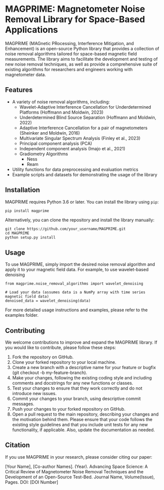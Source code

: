 # MAGPRIME: Magnetometer Noise Removal Library for Space-Based Applications

MAGPRIME (MAGnetic PRocessing, Interference Mitigation, and Enhancement) is an open-source Python library that provides a collection of noise removal algorithms tailored for space-based magnetic field measurements. The library aims to facilitate the development and testing of new noise removal techniques, as well as provide a comprehensive suite of existing algorithms for researchers and engineers working with magnetometer data.

## Features

- A variety of noise removal algorithms, including:
  - Wavelet-Adaptive Interference Cancellation for Underdetermined Platforms (Hoffmann and Moldwin, 2023)
  - Underdetermined Blind Source Separation (Hoffmann and Moldwin, 2022)
  - Adaptive Interference Cancellation for a pair of magnetometers (Sheinker and Moldwin, 2016)
  - Multivariate Singular Spectrum Analysis (Finley et al., 2023)
  - Principal component analysis (PCA)
  - Independent component analysis (Imajo et al., 2021)
  - Gradiometry Algorithms
    - Ness
    - Ream
- Utility functions for data preprocessing and evaluation metrics
- Example scripts and datasets for demonstrating the usage of the library

## Installation

MAGPRIME requires Python 3.6 or later. You can install the library using `pip`:

```bash
pip install magprime

```
Alternatively, you can clone the repository and install the library manually:

```
git clone https://github.com/your_username/MAGPRIME.git
cd MAGPRIME
python setup.py install
```

## Usage
To use MAGPRIME, simply import the desired noise removal algorithm and apply it to your magnetic field data. For example, to use wavelet-based denoising


```
from magprime.noise_removal_algorithms import wavelet_denoising

# Load your data (assumes data is a NumPy array with time series magnetic field data)
denoised_data = wavelet_denoising(data)
```
For more detailed usage instructions and examples, please refer to the examples folder.

## Contributing
We welcome contributions to improve and expand the MAGPRIME library. If you would like to contribute, please follow these steps:

1. Fork the repository on GitHub.
2. Clone your forked repository to your local machine.
3. Create a new branch with a descriptive name for your feature or bugfix (git checkout -b my-feature-branch).
4. Make your changes, following the existing coding style and including comments and docstrings for any new functions or classes.
5. Test your changes to ensure that they work correctly and do not introduce new issues.
6. Commit your changes to your branch, using descriptive commit messages.
7. Push your changes to your forked repository on GitHub.
8. Open a pull request to the main repository, describing your changes and the motivation behind them.
Please ensure that your code follows the existing style guidelines and that you include unit tests for any new functionality, if applicable. Also, update the documentation as needed.


## Citation
If you use MAGPRIME in your research, please consider citing our paper:

[Your Name], [Co-author Names]. (Year). Advancing Space Science: A Critical Review of Magnetometer Noise Removal Techniques and the Development of an Open-Source Test-Bed. Journal Name, Volume(Issue), Pages. DOI: [DOI Number]

